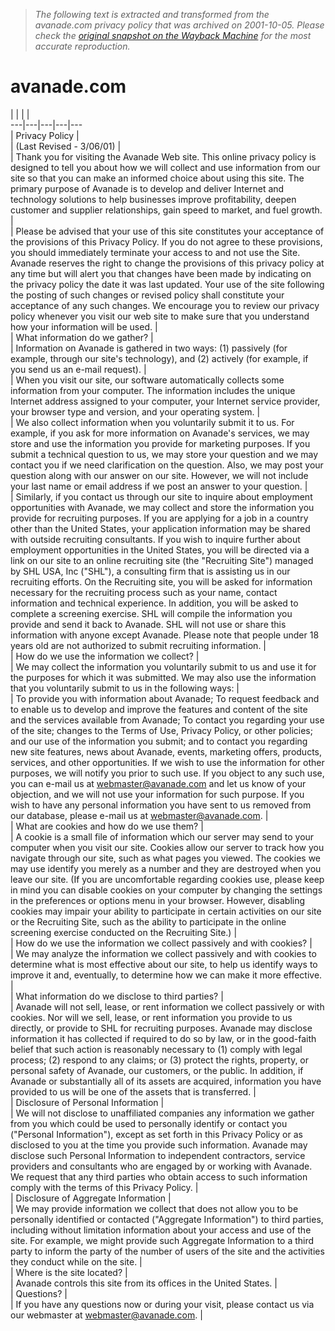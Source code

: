 > *The following text is extracted and transformed from the avanade.com privacy policy that was archived on 2001-10-05. Please check the [original snapshot on the Wayback Machine](https://web.archive.org/web/20011005003830id_/http%3A//www.avanade.com/global/default.asp%3Fava%3Dhome/privacy.policy.xml) for the most accurate reproduction.*

# avanade.com

|  |  |  |   
---|---|---|---|---  
| Privacy Policy  |   
| (Last Revised - 3/06/01) |   
| Thank you for visiting the Avanade Web site. This online privacy policy is designed to tell you about how we will collect and use information from our site so that you can make an informed choice about using this site. The primary purpose of Avanade is to develop and deliver Internet and technology solutions to help businesses improve profitability, deepen customer and supplier relationships, gain speed to market, and fuel growth. |   
| Please be advised that your use of this site constitutes your acceptance of the provisions of this Privacy Policy. If you do not agree to these provisions, you should immediately terminate your access to and not use the Site. Avanade reserves the right to change the provisions of this privacy policy at any time but will alert you that changes have been made by indicating on the privacy policy the date it was last updated. Your use of the site following the posting of such changes or revised policy shall constitute your acceptance of any such changes. We encourage you to review our privacy policy whenever you visit our web site to make sure that you understand how your information will be used.  |   
| What information do we gather?  |   
| Information on Avanade is gathered in two ways: (1) passively (for example, through our site's technology), and (2) actively (for example, if you send us an e-mail request). |   
| When you visit our site, our software automatically collects some information from your computer. The information includes the unique Internet address assigned to your computer, your Internet service provider, your browser type and version, and your operating system. |   
| We also collect information when you voluntarily submit it to us. For example, if you ask for more information on Avanade's services, we may store and use the information you provide for marketing purposes. If you submit a technical question to us, we may store your question and we may contact you if we need clarification on the question. Also, we may post your question along with our answer on our site. However, we will not include your last name or email address if we post an answer to your question. |   
| Similarly, if you contact us through our site to inquire about employment opportunities with Avanade, we may collect and store the information you provide for recruiting purposes. If you are applying for a job in a country other than the United States, your application information may be shared with outside recruiting consultants. If you wish to inquire further about employment opportunities in the United States, you will be directed via a link on our site to an online recruiting site (the "Recruiting Site") managed by SHL USA, Inc ("SHL"), a consulting firm that is assisting us in our recruiting efforts. On the Recruiting site, you will be asked for information necessary for the recruiting process such as your name, contact information and technical experience. In addition, you will be asked to complete a screening exercise. SHL will compile the information you provide and send it back to Avanade. SHL will not use or share this information with anyone except Avanade. Please note that people under 18 years old are not authorized to submit recruiting information. |   
| How do we use the information we collect? |   
| We may collect the information you voluntarily submit to us and use it for the purposes for which it was submitted. We may also use the information that you voluntarily submit to us in the following ways: |   
| To provide you with information about Avanade; To request feedback and to enable us to develop and improve the features and content of the site and the services available from Avanade; To contact you regarding your use of the site; changes to the Terms of Use, Privacy Policy, or other policies; and our use of the information you submit; and to contact you regarding new site features, news about Avanade, events, marketing offers, products, services, and other opportunities. If we wish to use the information for other purposes, we will notify you prior to such use. If you object to any such use, you can e-mail us at [webmaster@avanade.com](mailto:webmaster@avanade.com) and let us know of your objection, and we will not use your information for such purpose. If you wish to have any personal information you have sent to us removed from our database, please e-mail us at [webmaster@avanade.com](mailto:webmaster@avanade.com). |   
| What are cookies and how do we use them?  |   
| A cookie is a small file of information which our server may send to your computer when you visit our site. Cookies allow our server to track how you navigate through our site, such as what pages you viewed. The cookies we may use identify you merely as a number and they are destroyed when you leave our site. (If you are uncomfortable regarding cookies use, please keep in mind you can disable cookies on your computer by changing the settings in the preferences or options menu in your browser. However, disabling cookies may impair your ability to participate in certain activities on our site or the Recruiting Site, such as the ability to participate in the online screening exercise conducted on the Recruiting Site.) |   
| How do we use the information we collect passively and with cookies? |   
| We may analyze the information we collect passively and with cookies to determine what is most effective about our site, to help us identify ways to improve it and, eventually, to determine how we can make it more effective. |   
| What information do we disclose to third parties? |   
| Avanade will not sell, lease, or rent information we collect passively or with cookies. Nor will we sell, lease, or rent information you provide to us directly, or provide to SHL for recruiting purposes. Avanade may disclose information it has collected if required to do so by law, or in the good-faith belief that such action is reasonably necessary to (1) comply with legal process; (2) respond to any claims; or (3) protect the rights, property, or personal safety of Avanade, our customers, or the public. In addition, if Avanade or substantially all of its assets are acquired, information you have provided to us will be one of the assets that is transferred. |   
| Disclosure of Personal Information |   
|  We will not disclose to unaffiliated companies any information we gather from you which could be used to personally identify or contact you ("Personal Information"), except as set forth in this Privacy Policy or as disclosed to you at the time you provide such information. Avanade may disclose such Personal Information to independent contractors, service providers and consultants who are engaged by or working with Avanade. We request that any third parties who obtain access to such information comply with the terms of this Privacy Policy. |   
| Disclosure of Aggregate Information |   
| We may provide information we collect that does not allow you to be personally identified or contacted ("Aggregate Information") to third parties, including without limitation information about your access and use of the site. For example, we might provide such Aggregate Information to a third party to inform the party of the number of users of the site and the activities they conduct while on the site. |   
| Where is the site located? |   
| Avanade controls this site from its offices in the United States. |   
| Questions? |   
| If you have any questions now or during your visit, please contact us via our webmaster at [webmaster@avanade.com](mailto:webmaster@avanade.com). | 
